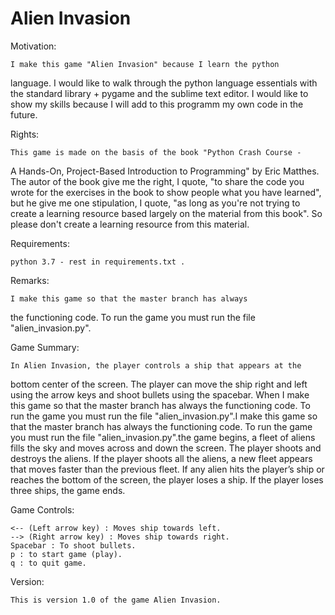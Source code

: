 # Alien Invasion

Motivation:

    I make this game "Alien Invasion" because I learn the python 
language. I would like to walk through the python language essentials 
with the standard library + pygame and the sublime text editor. I would 
like to show my skills because I will add to this programm my own code 
in the future. 

Rights:

    This game is made on the basis of the book "Python Crash Course - 
A Hands-On, Project-Based Introduction to Programming" by Eric Matthes. 
The autor of the book give me the right, I quote, "to share the code 
you wrote for the exercises in the book to show people what you have 
learned", but he give me one stipulation, I quote, "as long as you're 
not trying to create a learning resource based largely on the material 
from this book". So please don't create a learning resource from this 
material.

Requirements: 

    python 3.7 - rest in requirements.txt .

Remarks:

    I make this game so that the master branch has always 
the functioning code. To run the game you must run the file
"alien_invasion.py".

Game Summary:
 
    In Alien Invasion, the player controls a ship that appears at the 
bottom center of the screen. The player can move the ship right and 
left using the arrow keys and shoot bullets using the spacebar. When 
I make this game so that the master branch has always
the functioning code. To run the game you must run the file
"alien_invasion.py".I make this game so that the master branch has always
the functioning code. To run the game you must run the file
"alien_invasion.py".the game begins, a fleet of aliens fills the sky and moves across and 
down the screen. The player shoots and destroys the aliens. If the player 
shoots all the aliens, a new fleet appears that moves faster than the 
previous fleet. If any alien hits the player’s ship or reaches the bottom 
of the screen, the player loses a ship. If the player loses three ships, 
the game ends.

Game Controls:
    
    <-- (Left arrow key) : Moves ship towards left.
    --> (Right arrow key) : Moves ship towards right.
    Spacebar : To shoot bullets.
    p : to start game (play).
    q : to quit game.

Version:

    This is version 1.0 of the game Alien Invasion.
